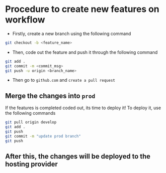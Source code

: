 # Procedure to create new features on workflow

-   Firstly, create a new branch using the following command

```bash
git checkout -b <feature_name>
```

-   Then, code out the feature and push it through the following command

```bash
git add .
git commit -m <commit_msg>
git push -u origin <branch_name>
```

-   Then go to `github.com` and `create a pull request`

## Merge the changes into `prod`

If the features is completed coded out, its time to deploy it! To deploy it, use the following commands

```bash
git pull origin develop
git add .
git push
git commit -m "update prod branch"
git push
```

## After this, the changes will be deployed to the hosting provider
